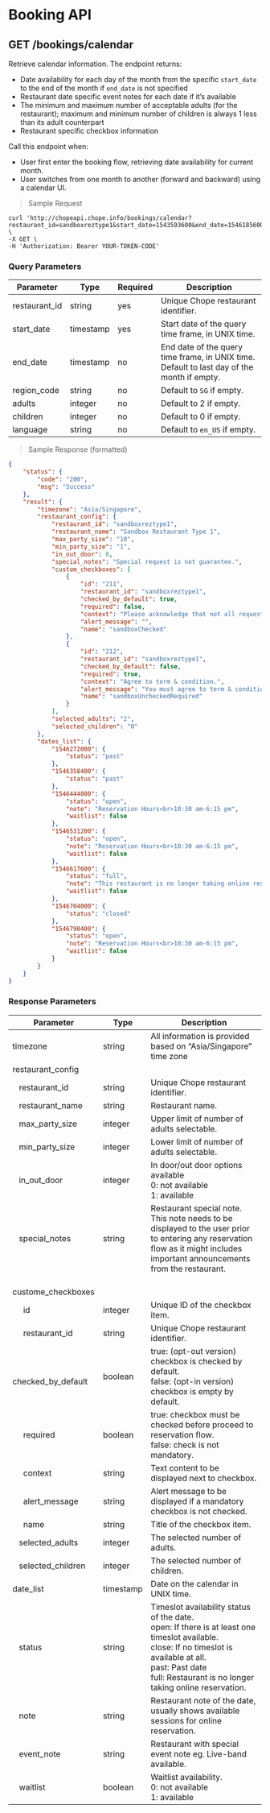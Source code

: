 # Booking API

## GET /bookings/calendar

Retrieve calendar information. The endpoint returns:

- Date availability for each day of the month from the specific `start_date` to the end of the month if `end_date` is not specified
- Restaurant date specific event notes for each date if it’s available
- The minimum and maximum number of acceptable adults (for the restaurant); maximum and minimum number of children is always 1 less than its adult counterpart
- Restaurant specific checkbox information

Call this endpoint when:

- User first enter the booking flow, retrieving date availability for current month.
- User switches from one month to another (forward and backward) using a calendar UI.

> Sample Request

```shell
curl 'http://chopeapi.chope.info/bookings/calendar?restaurant_id=sandboxreztype1&start_date=1543593600&end_date=1546185600&adults=2&children=0&language=en_US' \
-X GET \ 
-H 'Authorization: Bearer YOUR-TOKEN-CODE'
```

### Query Parameters

Parameter | Type | Required | Description
--------- | ---- | -------- | -----------
restaurant_id | string | yes | Unique Chope restaurant identifier.
start_date | timestamp | yes | Start date of the query time frame, in UNIX time.
end_date | timestamp | no | End date of the query time frame, in UNIX time. Default to last day of the month if empty.
region_code | string | no | Default to `SG` if empty.
adults | integer | no | Default to 2 if empty.
children | integer | no | Default to 0 if empty.
language | string | no | Default to `en_US` if empty.

> Sample Response (formatted)

```json
{
    "status": {
        "code": "200",
        "msg": "Success"
    },
    "result": {
        "timezone": "Asia/Singapore",
        "restaurant_config": {
            "restaurant_id": "sandboxreztype1",
            "restaurant_name": "Sandbox Restaurant Type 1",
            "max_party_size": "10",
            "min_party_size": "1",
            "in_out_door": 0,
            "special_notes": "Special request is not guarantee.",
            "custom_checkboxes": [
                {
                    "id": "211",
                    "restaurant_id": "sandboxreztype1",
                    "checked_by_default": true,
                    "required": false,
                    "context": "Please acknowledge that not all request can be fulfilled",
                    "alert_message": "",
                    "name": "sandboxChecked"
                },
                {
                    "id": "212",
                    "restaurant_id": "sandboxreztype1",
                    "checked_by_default": false,
                    "required": true,
                    "context": "Agree to term & condition.",
                    "alert_message": "You must agree to term & condition before proceed.",
                    "name": "sandboxUncheckedRequired"
                }
            ],
            "selected_adults": "2",
            "selected_children": "0"
        },
        "dates_list": {
            "1546272000": {
                "status": "past"
            },
            "1546358400": {
                "status": "past"
            },
            "1546444800": {
                "status": "open",
                "note": "Reservation Hours<br>10:30 am-6:15 pm",
                "waitlist": false
            },
            "1546531200": {
                "status": "open",
                "note": "Reservation Hours<br>10:30 am-6:15 pm",
                "waitlist": false
            },
            "1546617600": {
                "status": "full",
                "note": "This restaurant is no longer taking online reservations for today.",
                "waitlist": false
            },
            "1546704000": {
                "status": "closed"
            },
            "1546790400": {
                "status": "open",
                "note": "Reservation Hours<br>10:30 am-6:15 pm",
                "waitlist": false
            }
        }
    }
}
```

### Response Parameters

Parameter | Type | Description 
--------- | ---- | -----------
timezone | string | All information is provided based on “Asia/Singapore” time zone
restaurant_config ||
&nbsp;&nbsp; restaurant_id | string | Unique Chope restaurant identifier.
&nbsp;&nbsp; restaurant_name | string | Restaurant name.
&nbsp;&nbsp; max_party_size | integer | Upper limit of number of adults selectable.
&nbsp;&nbsp; min_party_size | integer | Lower limit of number of adults selectable. 
&nbsp;&nbsp; in_out_door | integer | In door/out door options available <br>0: not available <br>1: available
&nbsp;&nbsp; special_notes | string | Restaurant special note. This note needs to be displayed to the user prior to entering any reservation flow as it might includes important announcements from the restaurant.
&nbsp;&nbsp; custome_checkboxes ||
&nbsp;&nbsp;&nbsp;&nbsp; id | integer | Unique ID of the checkbox item. 
&nbsp;&nbsp;&nbsp;&nbsp; restaurant_id | string | Unique Chope restaurant identifier.
&nbsp;&nbsp;&nbsp;&nbsp; checked_by_default | boolean | true: (opt-out version) checkbox is checked by default. <br> false: (opt-in version) checkbox is empty by default. 
&nbsp;&nbsp;&nbsp;&nbsp; required | boolean | true: checkbox must be checked before proceed to reservation flow. <br> false: check is not mandatory.
&nbsp;&nbsp;&nbsp;&nbsp; context | string | Text content to be displayed next to checkbox.
&nbsp;&nbsp;&nbsp;&nbsp; alert_message | string | Alert message to be displayed if a mandatory checkbox is not checked.
&nbsp;&nbsp;&nbsp;&nbsp; name | string | Title of the checkbox item.  
&nbsp;&nbsp; selected_adults | integer | The selected number of adults. 
&nbsp;&nbsp; selected_children | integer | The selected number of children. 
date_list | timestamp | Date on the calendar in UNIX time.
&nbsp;&nbsp; status | string | Timeslot availability status of the date. <br> open: If there is at least one timeslot available.<br> close: If no timeslot is available at all. <br> past: Past date <br> full: Restaurant is no longer taking online reservation.
&nbsp;&nbsp; note | string | Restaurant note of the date, usually shows available sessions for online reservation.
&nbsp;&nbsp; event_note |string | Restaurant with special event note eg. Live-band available.
&nbsp;&nbsp; waitlist | boolean | Waitlist availability. <br>0: not available <br>1: available